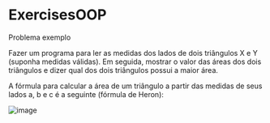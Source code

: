 # ExercisesOOP

Problema exemplo

Fazer um programa para ler as medidas dos lados de dois triângulos X e Y (suponha medidas válidas). Em seguida, mostrar o valor das áreas dos dois triângulos e dizer qual dos dois triângulos possui a maior área.

A fórmula para calcular a área de um triângulo a partir das medidas de seus lados a, b e c é a seguinte (fórmula de Heron):

![image](https://user-images.githubusercontent.com/11077068/194550223-5e351765-10cf-4536-8b7f-a88bd8cb9987.png)
